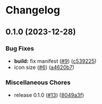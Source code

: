 # Changelog

## 0.1.0 (2023-12-28)


### Bug Fixes

* **build:** fix manifest ([#9](https://github.com/noriapi/hide-youtube-numbers/issues/9)) ([c539225](https://github.com/noriapi/hide-youtube-numbers/commit/c5392253db5bab850f7b8aa39da2dbde9de84f3a))
* icon size ([#6](https://github.com/noriapi/hide-youtube-numbers/issues/6)) ([a4620b7](https://github.com/noriapi/hide-youtube-numbers/commit/a4620b7424fa0322d1fe74ee21840ddda31f6df7))


### Miscellaneous Chores

* release 0.1.0 ([#13](https://github.com/noriapi/hide-youtube-numbers/issues/13)) ([8049a3f](https://github.com/noriapi/hide-youtube-numbers/commit/8049a3f491ff193374093592e44a1225104f24f9))
